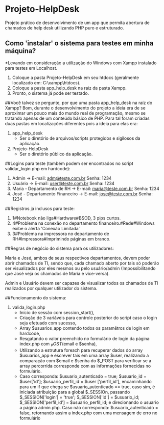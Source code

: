 # Projeto-HelpDesk
Projeto prático de desenvolvimento de um app que permita abertura de chamados de help desk utilizando PHP puro e estruturado.

## Como 'instalar' o sistema para testes em minha máquina? 
*Levando em consideração a utilização do Windows com Xampp instalado para testes em Localhost. 

1. Coloque a pasta Projeto-HelpDesk em seu htdocs (geralmente localizado em: C:\xampp\htdocs).
2. Coloque a pasta app_help_desk na raíz da pasta Xampp.
3. Pronto, o sistema já pode ser testado. 

##Você talvez se pergunte, por que uma pasta app_help_desk na raíz do Xampp? 
Bom, durante o desenvolvimento do projeto a ideia era de se aproximar um pouco mais do mundo real de programação, mesmo se tratando apenas de um conteúdo básico de PHP. Para tal foram criadas duas pastas em localizações diferentes pois a ideia para elas era: 

1.  app_help_desk
    - Ser o diretório de arquivos/scripts protegidos e sigilosos da aplicação. 
2.  Projeto-HelpDesk
    - Ser o diretório público da aplicação.

##Logins para teste (também podem ser encontrados no script validar_login.php em hardcode):

1. Admin -> E-mail: adm@teste.com.br Senha: 1234
1. Usuário -> E-mail: user@teste.com.br Senha: 1234
1. Maria - Departamento de RH -> E-mail: maria@teste.com.br Senha: 1234
1. José - Departamento Financeiro -> E-mail: jose@teste.com.br Senha: 1234

##Registros já inclusos para teste:

1. 1#Notebook não liga#Hardware#BSOD, 3 pips curtos.
2. 4#Problema na conexão no departamento financeiro.#Rede#Windows exibe o alerta 'Conexão Limitada'
3. 3#Problema na impressora no departamento de RH#Impressora#Imprimindo páginas em branco.

##Regras de negócio do sistema para os utilizadores: 

Maria e José, ambos de seus respectivos departamentos, devem poder abrir chamados de TI, sendo que, cada chamado aberto por tais só poderão ser visualizados por eles mesmos ou pelo usuário/admin (Impossibilitando que José veja os chamados de Maria e vice-versa).

Admin e Usuário devem ser capazes de visualizar todos os chamados de TI realizados por qualquer utilizador do sistema.

##Funcionamento do sistema:

1. valida_login.php
    - Início de sessão com session_start(),
    - Criação de 3 variáveis para controle posterior do script caso o login seja efetuado com sucesso,
    - Array $usuarios_app contendo todos os paramêtros de login em hardcode, 
    - Resgatando o valor preenchido no formulário de login da página index.php com $_POST ($email e $senha),
    - Utilizando a estrutura foreach para recuperar dados do array $usuarios_app e escrever tais em uma array   $user, realizando a comparação com $email e $senha do $_POST para verificar se a array percorrida         corresponde com as informações fornecidas no formulário.
    - Caso corresponda: $usuario_autenticado = true; $usuario_id = $user['id']; $usuario_perfil_id = $user      ['perfil_id'], encaminhando para um if que chega se $usuario_autenticado == true, caso sim, é iniciada    atribuição para a global $_SESSIOn, passando $_SESSION['login'] = 'true'; $_SESSION['id'] = $usuario_id;  $_SESSION['perfil_id'] = $usuario_perfil_id; e direcionando o usuario a página admin.php. Caso não        corresponda: $usuario_autenticado = false, retornando assim a index.php com uma   mensagem de erro no     formulário
